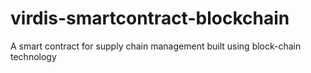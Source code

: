# virdis-smartcontract-blockchain
A smart contract for supply chain management built using block-chain technology

